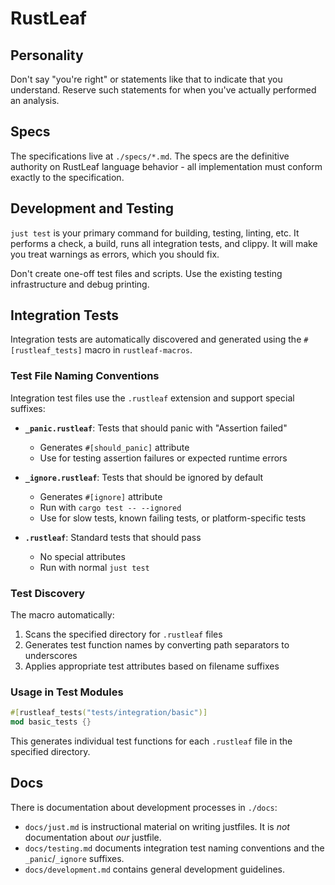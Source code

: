 
# RustLeaf

## Personality
Don't say "you're right" or statements like that to indicate that you understand. Reserve such statements for when you've actually performed an analysis.

## Specs

The specifications live at `./specs/*.md`. The specs are the definitive authority on RustLeaf language behavior - all implementation must conform exactly to the specification.

## Development and Testing

`just test` is your primary command for building, testing, linting, etc. It performs a check, a build, runs all integration tests, and clippy. It will make you treat warnings as errors, which you should fix.

Don't create one-off test files and scripts. Use the existing testing infrastructure and debug printing.

## Integration Tests

Integration tests are automatically discovered and generated using the `#[rustleaf_tests]` macro in `rustleaf-macros`.

### Test File Naming Conventions

Integration test files use the `.rustleaf` extension and support special suffixes:

- **`_panic.rustleaf`**: Tests that should panic with "Assertion failed"
  - Generates `#[should_panic]` attribute
  - Use for testing assertion failures or expected runtime errors

- **`_ignore.rustleaf`**: Tests that should be ignored by default
  - Generates `#[ignore]` attribute
  - Run with `cargo test -- --ignored`
  - Use for slow tests, known failing tests, or platform-specific tests

- **`.rustleaf`**: Standard tests that should pass
  - No special attributes
  - Run with normal `just test`

### Test Discovery

The macro automatically:
1. Scans the specified directory for `.rustleaf` files
2. Generates test function names by converting path separators to underscores
3. Applies appropriate test attributes based on filename suffixes

### Usage in Test Modules

```rust
#[rustleaf_tests("tests/integration/basic")]
mod basic_tests {}
```

This generates individual test functions for each `.rustleaf` file in the specified directory.


## Docs

There is documentation about development processes in `./docs`:
 - `docs/just.md` is instructional material on writing justfiles. It is *not* documentation about *our* justfile.
 - `docs/testing.md` documents integration test naming conventions and the `_panic`/`_ignore` suffixes.
 - `docs/development.md` contains general development guidelines.